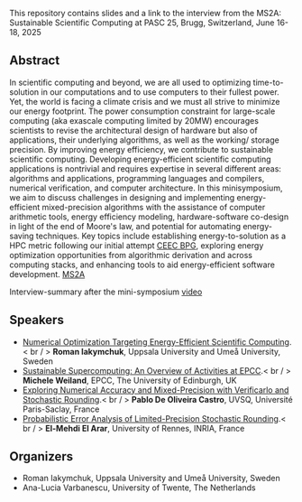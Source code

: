 This repository contains slides and a link to the interview from the MS2A: Sustainable Scientific Computing at PASC 25, Brugg, Switzerland, June 16-18, 2025

## Abstract

In scientific computing and beyond, we are all used to optimizing time-to-solution in our computations and to use computers to their fullest power. Yet, the world is facing a climate crisis and we must all strive to minimize our energy footprint. The power consumption constraint for large-scale computing (aka exascale computing limited by 20MW) encourages scientists to revise the architectural design of hardware but also of applications, their underlying algorithms, as well as the working/ storage precision. By improving energy efficiency, we contribute to sustainable scientific computing. Developing energy-efficient scientific computing applications is nontrivial and requires expertise in several different areas: algorithms and applications, programming languages and compilers, numerical verification, and computer architecture. In this minisymposium, we aim to discuss challenges in designing and implementing energy-efficient mixed-precision algorithms with the assistance of computer arithmetic tools, energy efficiency modeling, hardware-software co-design in light of the end of Moore's law, and potential for automating energy-saving techniques. Key topics include establishing energy-to-solution as a HPC metric following our initial attempt [CEEC BPG](https://zenodo.org/records/13306639), exploring energy optimization opportunities from algorithmic derivation and across computing stacks, and enhancing tools to aid energy-efficient software development. [MS2A](https://pasc25.pasc-conference.org/program/)

Interview-summary after the mini-symposium [video](https://www.youtube.com/watch?v=ny-GtWDI7x4&ab_channel=PASCConference)

## Speakers
- [Numerical Optimization Targeting Energy-Efficient Scientific Computing](https://pasc25.pasc-conference.org/presentation/?id=msa250&sess=sess138).< br / > 
  **Roman Iakymchuk**, Uppsala University and Umeå University, Sweden
- [Sustainable Supercomputing: An Overview of Activities at EPCC](https://pasc25.pasc-conference.org/presentation/?id=msa187&sess=sess138).< br / >
  **Michele Weiland**, EPCC, The University of Edinburgh, UK
- [Exploring Numerical Accuracy and Mixed-Precision with Verificarlo and Stochastic Rounding](https://pasc25.pasc-conference.org/presentation/?id=msa146&sess=sess138).< br / > 
  **Pablo De Oliveira Castro**, UVSQ, Université Paris-Saclay, France
- [Probabilistic Error Analysis of Limited-Precision Stochastic Rounding](https://pasc25.pasc-conference.org/presentation/?id=msa125&sess=sess138).< br / >
  **El-Mehdi El Arar**, University of Rennes, INRIA, France

## Organizers
- Roman Iakymchuk, Uppsala University and Umeå University, Sweden
- Ana-Lucia Varbanescu, University of Twente, The Netherlands
